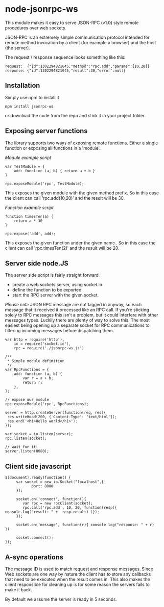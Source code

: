 node-jsonrpc-ws
================

This module makes it easy to serve JSON-RPC (v1.0) style remote procedures over web sockets.

JSON-RPC is an extremely simple communication protocol intended for remote method invocation by a client (for example a browser) and the host (the server).

The request / response sequence looks something like this:

	request:  {"id":1302294821045,"method":"rpc.add","params":[10,20]}
	response: {"id":1302294821045,"result":30,"error":null}

Installation
------------

Simply use npm to install it

	npm install jsonrpc-ws

or download the code from the repo and stick it in your project folder.

Exposing server functions
-------------------------

The library supports two ways of exposing remote functions. Either a single function or exposing all functions in a 'module'. 

*Module example script*
	
	var TestModule = {
   		add: function (a, b) { return a + b }
	}
	
	rpc.exposeModule('rpc', TestModule);

This exposes the given module with the given method prefix. So in this case the client can call 'rpc.add(10,20)' and the result will be 30.

*Function example script*

	function timesTen(a) { 
		return a * 10 
	}

	rpc.expose('add', add);

This exposes the given function under the given name . So in this case the client can call 'rpc.timesTen(2)' and the result will be 20.

Server side node.JS
-------------------

The server side script is fairly straight forward.  

* create a web sockets server, using socket.io
* define the function to be exported
* start the RPC server with the given socket.

*Please note* JSON RPC message are not tagged in anyway, so each message that it received it processed like an RPC call. 
If you're sticking solely to RPC messages this isn't a problem, but it could interfere with other messages types. 
Luckily there are plenty of way to solve this. The most easiest being opening up a separate socket for RPC communications to filtering 
incoming messages before dispatching them. 

	var http = require('http'),  
	    io = require('socket.io'),
		rpc = require('./jsonrpc-ws.js')

	/**
	 * Simple module definition
	 */
	var RpcFunctions = {
		add: function (a, b) {
			var r = a + b;
			return r;
		},
	};

	// expose our module
	rpc.exposeModule('rpc', RpcFunctions);

	server = http.createServer(function(req, res){ 
	 res.writeHead(200, {'Content-Type': 'text/html'}); 
	 res.end('<h1>Hello world</h1>'); 
	});

	var socket = io.listen(server); 
	rpc.listen(socket);

	// wait for it!
	server.listen(8080);

Client side javascript
----------------------

	$(document).ready(function() {
		 var socket = new io.Socket("localhost",{
				port: 8080
		 }); 

		 socket.on('connect', function(){ 
			var rpc = new rpcClient(socket);
			rpc.call('rpc.add', 10, 20, function(resp){ console.log("result: " +  resp.result) )});
	 	 });

		 socket.on('message', function(r){ console.log("response: " + r) }) 

		 socket.connect();
	});

A-sync operations
-----------------

The message ID is used to match request and response messages. Since Web sockets are one way by nature the client has to store 
any callbacks that need to be executed when the result comes in. This also makes the client responsible for cleaning up is for 
some reason the servers fails to make it back.

By default we assume the server is ready in 5 seconds.